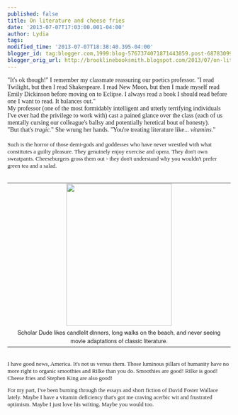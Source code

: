 ```yaml
---
published: false
title: On literature and cheese fries
date: '2013-07-07T17:03:00.001-04:00'
author: Lydia
tags: 
modified_time: '2013-07-07T18:38:40.395-04:00'
blogger_id: tag:blogger.com,1999:blog-5767374071871443859.post-6878309997491754175
blogger_orig_url: http://brooklinebooksmith.blogspot.com/2013/07/on-literature-and-cheese-fries.html
---
```


<span style="background-color: white; color: #222222; font-family: Georgia, &quot;Times New Roman&quot;, serif;">"It's ok though!" I remember my classmate reassuring our poetics professor. "I read Twilight, but then I read Shakespeare. I read New Moon, but then I made myself read Emily Dickinson before moving on to Eclipse. I always read a book I should read before one I want to read. It balances out."</span><br /><span style="color: #222222; font-family: Georgia, &quot;Times New Roman&quot;, serif;">My professor (one of the most formidably intelligent and utterly terrifying individuals I've ever had the privilege to work with) cast a pained glance over the class (each of us mentally cursing our colleague's ballsy and potentially heretical bout of honesty).</span><br /><span style="color: #222222; font-family: Georgia, &quot;Times New Roman&quot;, serif;">"But that's <i>tragic.</i>" She wrung her hands. "You're treating literature like... <i>vitamins</i>."</span><br /><span style="color: #222222;"></span><br /><span style="color: #222222;"></span><span style="font-family: Georgia, &quot;Times New Roman&quot;, serif;"></span><span style="color: #222222; font-family: arial; font-size: x-small;"><span style="font-family: Georgia, &quot;Times New Roman&quot;, serif; font-size: small;">Such is the horror of those demi-gods and goddesses who have never wrestled with what constitutes a guilty pleasure. They genuinely enjoy exercise and&nbsp;opera. They don't own sweatpants. Cheeseburgers gross them out - they don't understand why you wouldn't prefer green tea and a&nbsp;salad.</span>&nbsp;</span><br /><span style="color: #222222;"><br /><span style="font-family: arial; font-size: x-small;">﻿</span><table cellpadding="0" cellspacing="0" class="tr-caption-container" style="float: left; font-family: arial; font-size: small; text-align: center;"><tbody><tr><td style="text-align: center;"><a href="http://upload.wikimedia.org/wikipedia/commons/0/0a/Domenico_Fetti_-_Portrait_of_a_Scholar_-_WGA07862.jpg" imageanchor="1" style="margin-left: auto; margin-right: auto;"><img border="0" height="320" src="http://upload.wikimedia.org/wikipedia/commons/0/0a/Domenico_Fetti_-_Portrait_of_a_Scholar_-_WGA07862.jpg" width="238" /></a></td></tr><tr><td class="tr-caption" style="text-align: center;"><span style="font-family: Helvetica Neue, Arial, Helvetica, sans-serif; font-size: small;">Scholar Dude likes candlelit dinners, long walks on the beach, and never seeing movie adaptations of classic literature.</span></td></tr></tbody></table><br /></span><br /><div class="separator" style="clear: both; text-align: center;"><br /></div><span style="color: #222222; font-family: arial; font-size: x-small;"><span style="font-family: Georgia, &quot;Times New Roman&quot;, serif; font-size: small;">I have good news, America. It's not us versus them. Those luminous pillars of humanity have no more right to organic smoothies and Rilke than you do. Smoothies are good! Rilke is good! Cheese fries and Stephen King are also good!</span><br /><span style="font-family: Georgia, &quot;Times New Roman&quot;, serif; font-size: small;"></span><br /><span style="font-family: Georgia, &quot;Times New Roman&quot;, serif; font-size: small;">For my part, I've been burning through the essays and short fiction of David Foster Wallace lately. Maybe I have a vitamin deficiency that's got me craving acerbic wit and frustrated optimism. Maybe I just love his writing. Maybe you would too.</span></span><br /><div class="separator" style="clear: both; text-align: center;"><br /></div>